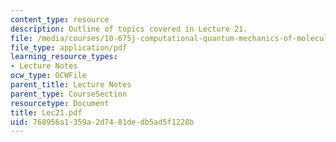 ```yaml
---
content_type: resource
description: Outline of topics covered in Lecture 21.
file: /media/courses/10-675j-computational-quantum-mechanics-of-molecular-and-extended-systems-fall-2004/768956a1359a2d7481dedb5ad5f1228b_Lec21.pdf
file_type: application/pdf
learning_resource_types:
- Lecture Notes
ocw_type: OCWFile
parent_title: Lecture Notes
parent_type: CourseSection
resourcetype: Document
title: Lec21.pdf
uid: 768956a1-359a-2d74-81de-db5ad5f1228b
---
```


